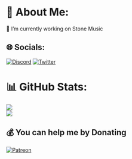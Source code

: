 # 💫 About Me:
🔭 I’m currently working on Stone Music


## 🌐 Socials:
[![Discord](https://img.shields.io/badge/Discord-%237289DA.svg?logo=discord&logoColor=white)](https://discord.gg/stonemusic) [![Twitter](https://img.shields.io/badge/Twitter-%231DA1F2.svg?logo=Twitter&logoColor=white)](https://twitter.com/StoneMusicBot) 

# 📊 GitHub Stats:
![](https://github-readme-stats.vercel.app/api?username=AADI0009&theme=dark&hide_border=false&include_all_commits=true&count_private=true)<br/>
![](https://github-readme-streak-stats.herokuapp.com/?user=AADI0009&theme=dark&hide_border=false)<br/>

  ## 💰 You can help me by Donating
  [![Patreon](https://img.shields.io/badge/Patreon-F96854?style=for-the-badge&logo=patreon&logoColor=white)](https://patreon.com/StoneMusicDiscord) 
